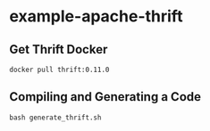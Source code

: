 # example-apache-thrift

## Get Thrift Docker

```docker pull thrift:0.11.0```

## Compiling and Generating a Code

``` bash generate_thrift.sh ```